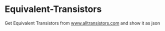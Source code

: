 # Equivalent-Transistors

Get Equivalent Transistors from www.alltransistors.com and show it as json
